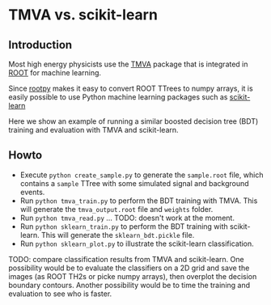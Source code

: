 # TMVA vs. scikit-learn

## Introduction

Most high energy physicists use the [TMVA](http://tmva.sourceforge.net/)
package that is integrated in [ROOT](http://root.cern.ch/) for machine learning.

Since [rootpy](http://rootpy.org/) makes it easy to convert ROOT TTrees to numpy arrays,
it is easily possible to use Python machine learning packages
such as [scikit-learn](http://scikit-learn.org/)

Here we show an example of running a similar boosted decision tree (BDT) training and evaluation
with TMVA and scikit-learn.


## Howto

* Execute `python create_sample.py` to generate the `sample.root` file, which contains
a `sample` TTree with some simulated signal and background events.
* Run `python tmva_train.py` to perform the BDT training with TMVA.
This will generate the `tmva_output.root` file and `weights` folder.
* Run `python tmva_read.py` ... TODO: doesn't work at the moment.
* Run `python sklearn_train.py` to perform the BDT training with scikit-learn.
This will generate the `sklearn_bdt.pickle` file.
* Run `python sklearn_plot.py` to illustrate the scikit-learn classification.

TODO: compare classification results from TMVA and scikit-learn.
One possibility would be to evaluate the classifiers on a 2D grid and save the images
(as ROOT TH2s or picke numpy arrays), then overplot the decision boundary contours.
Another possibility would be to time the training and evaluation to see who is faster.
 

